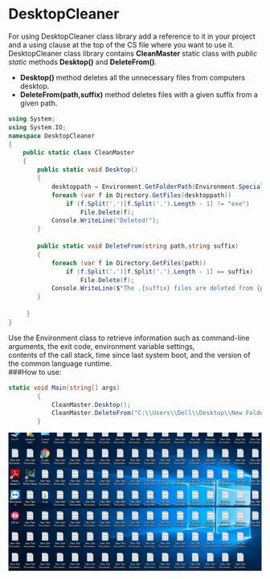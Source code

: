 # DesktopCleaner
For using DesktopCleaner class library add a reference to it in your project and a using clause at the top of the CS file where you want to use it.</br>
DesktopCleaner class library contains **CleanMaster** static class with _public static_ methods **Desktop()** and **DeleteFrom()**.</br>
* **Desktop()** method deletes all the unnecessary files from computers desktop.
* **DeleteFrom(path,suffix)** method deletes files with a given suffix from a given path.

```cs
using System;
using System.IO;
namespace DesktopCleaner
{
    public static class CleanMaster
    {
        public static void Desktop()
        {
            desktoppath = Environment.GetFolderPath(Environment.SpecialFolder.Desktop);
            foreach (var f in Directory.GetFiles(desktoppath))
                if (f.Split('.')[f.Split('.').Length - 1] != "exe")
                    File.Delete(f);
            Console.WriteLine("Deleted!");
        }
        
        public static void DeleteFrom(string path,string suffix)
        {
            foreach (var f in Directory.GetFiles(path))
                if (f.Split('.')[f.Split('.').Length - 1] == suffix)
                    File.Delete(f);
            Console.WriteLine($"The .{suffix} files are deleted from {path}");
        }
       
     }
}
```
Use the Environment class to retrieve information such as command-line arguments, the exit code, environment variable settings,</br>
contents of the call stack, time since last system boot, and the version of the common language runtime.</br>
###How to use:</br>
```cs
static void Main(string[] args)
        {
            CleanMaster.Desktop();
            CleanMaster.DeleteFrom("C:\\Users\\Dell\\Desktop\\New Folder", "txt");
        }
```
![](https://github.com/marysahakyan/DesktopCleaner/blob/master/Desktop.gif)</br>
